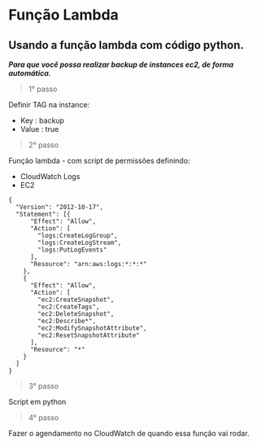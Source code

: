 # Função Lambda 

## Usando a função lambda com código python.

***Para que você possa realizar backup de instances ec2,
de forma automática.***

> 1° passo

Definir TAG na instance:

- Key : backup
- Value : true

> 2° passo

Função lambda - com script de permissões definindo:

- CloudWatch Logs
- EC2

```
{
  "Version": "2012-10-17",
  "Statement": [{
      "Effect": "Allow",
      "Action": [
        "logs:CreateLogGroup",
        "logs:CreateLogStream",
        "logs:PutLogEvents"
      ],
      "Resource": "arn:aws:logs:*:*:*"
    },
    {
      "Effect": "Allow",
      "Action": [
        "ec2:CreateSnapshot",
        "ec2:CreateTags",
        "ec2:DeleteSnapshot",
        "ec2:Describe*",
        "ec2:ModifySnapshotAttribute",
        "ec2:ResetSnapshotAttribute"
      ],
      "Resource": "*"
    }
  ]
}
```

> 3° passo

Script em python

> 4° passo 

Fazer o agendamento no CloudWatch de quando essa função vai rodar.